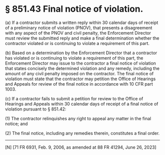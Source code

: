 # § 851.43   Final notice of violation.

(a) If a contractor submits a written reply within 30 calendar days of receipt of a preliminary notice of violation (PNOV), that presents a disagreement with any aspect of the PNOV and civil penalty, the Enforcement Director must review the submitted reply and make a final determination whether the contractor violated or is continuing to violate a requirement of this part.


(b) Based on a determination by the Enforcement Director that a contractor has violated or is continuing to violate a requirement of this part, the Enforcement Director may issue to the contractor a final notice of violation that states concisely the determined violation and any remedy, including the amount of any civil penalty imposed on the contractor. The final notice of violation must state that the contractor may petition the Office of Hearings and Appeals for review of the final notice in accordance with 10 CFR part 1003.


(c) If a contractor fails to submit a petition for review to the Office of Hearings and Appeals within 30 calendar days of receipt of a final notice of violation pursuant to § 851.42:


(1) The contractor relinquishes any right to appeal any matter in the final notice; and


(2) The final notice, including any remedies therein, constitutes a final order. 



---

[N] [71 FR 6931, Feb. 9, 2006, as amended at 88 FR 41294, June 26, 2023]




